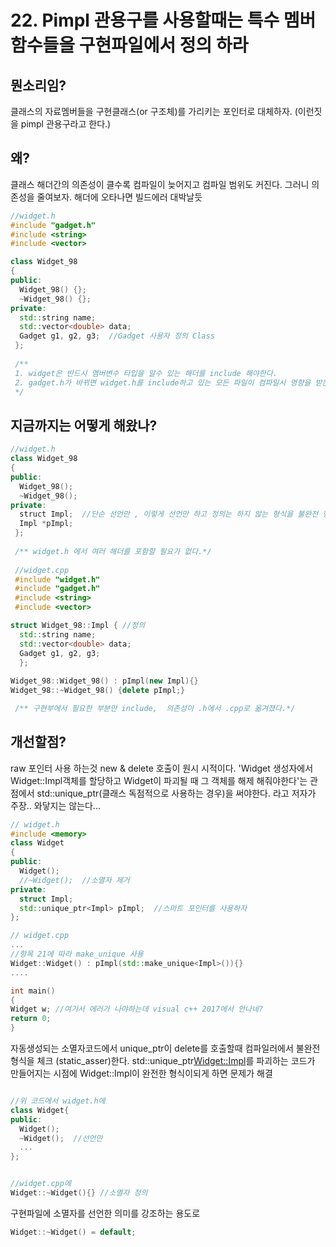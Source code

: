 # 22. Pimpl 관용구를 사용할때는 특수 멤버함수들을 구현파일에서 정의 하라

## 뭔소리임?
클래스의 자료멤버들을 구현클래스(or 구조체)를 가리키는 포인터로 대체하자. (이런짓을 pimpl 관용구라고 한다.)

## 왜?
클래스 해더간의 의존성이 클수록 컴파일이 늦어지고 컴파일 범위도 커진다. 그러니 의존성을 줄여보자. 
해더에 오타나면 빌드에러 대박날듯

```c++
//widget.h
#include "gadget.h" 
#include <string>
#include <vector>

class Widget_98
{
public:
  Widget_98() {};
  ~Widget_98() {};
private:
  std::string name;
  std::vector<double> data;
  Gadget g1, g2, g3;  //Gadget 사용자 정의 Class
 };
 
 /**
 1. widget은 반드시 멤버변수 타입을 알수 있는 해더를 include 해야한다.
 2. gadget.h가 바뀌면 widget.h를 include하고 있는 모든 파일이 컴파일시 영향을 받는다->의존성 생김
 */
```

## 지금까지는 어떻게 해왔나?

```c++
//widget.h
class Widget_98
{
public:
  Widget_98();
  ~Widget_98();
private:
  struct Impl;  //단순 선언만 , 이렇게 선언만 하고 정의는 하지 않는 형식을 불완전 형식(imcomplete type)이라고 한다.
  Impl *pImpl;
 };
 
 /** widget.h 에서 여러 해더를 포함할 필요가 없다.*/
 
 //widget.cpp
 #include "widget.h"
 #include "gadget.h"
 #include <string>
 #include <vector>

struct Widget_98::Impl { //정의
  std::string name;
  std::vector<double> data;
  Gadget g1, g2, g3;
  };
  
Widget_98::Widget_98() : pImpl(new Impl){}
Widget_98::~Widget_98() {delete pImpl;}

 /** 구현부에서 필요한 부분만 include,  의존성이 .h에서 .cpp로 옮겨졌다.*/
 ```

## 개선할점?
raw 포인터 사용 하는것
new & delete 호출이 원시 시적이다.
'Widget 생성자에서 Widget::Impl객체를 할당하고 Widget이 파괴될 때 그 객체를 해제 해줘야한다'는 관점에서 std::unique_ptr(클래스 독점적으로 사용하는 경우)을 써야한다. 라고 저자가 주장.. 와닿지는 않는다...

```c++
// widget.h
#include <memory>  
class Widget
{
public:
  Widget();
  //~Widget();  //소멸자 제거
private:
  struct Impl;
  std::unique_ptr<Impl> pImpl;  //스마트 포인터를 사용하자
};

// widget.cpp
...
//항목 21에 따라 make_unique 사용
Widget::Widget() : pImpl(std::make_unique<Impl>()){}
....

int main()
{
Widget w; //여기서 에러가 나야하는데 visual c++ 2017에서 안나네?
return 0;
}

```
자동생성되는 소멸자코드에서 unique_ptr이 delete를 호출할때 컴파일러에서 불완전 형식을 체크 (static_asser)한다.
std::unique_ptr<Widget::Impl>를 파괴하는 코드가 만들어지는 시점에 Widget::Impl이 완전한 형식이되게 하면 문제가 해결


```c++

//위 코드에서 widget.h에
class Widget{
public:
  Widget();
  ~Widget();  //선언만
  ...
};


//widget.cpp에 
Widget::~Widget(){} //소멸자 정의

```
구현파일에 소멸자를 선언한 의미를 강조하는 용도로
```c++
Widget::~Widget() = default;
```


